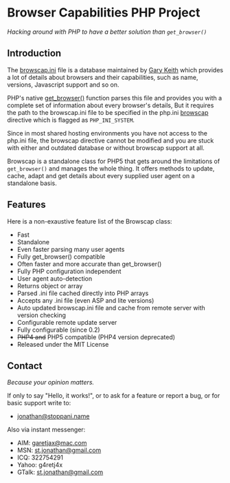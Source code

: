 Browser Capabilities PHP Project
================================

_Hacking around with PHP to have a better solution than `get_browser()`_


Introduction
------------

The [browscap.ini](http://browsers.garykeith.com/downloads.asp) file is a
database maintained by [Gary Keith](http://browsers.garykeith.com/) which
provides a lot of details about browsers and their capabilities, such as name,
versions, Javascript support and so on.

PHP's native [get_browser()](http://php.net/get_browser) function parses this
file and provides you with a complete set of information about every browser's
details, But it requires the path to the browscap.ini file to be specified in
the php.ini [browscap](http://ch2.php.net/manual/en/ref.misc.php#ini.browscap)
directive which is flagged as `PHP_INI_SYSTEM`.

Since in most shared hosting environments you have not access to the php.ini
file, the browscap directive cannot be modified and you are stuck with either
and outdated database or without browscap support at all.

Browscap is a standalone class for PHP5 that gets around the limitations of
`get_browser()` and manages the whole thing.
It offers methods to update, cache, adapt and get details about every supplied
user agent on a standalone basis.


Features
--------

Here is a non-exaustive feature list of the Browscap class:

 * Fast
 * Standalone
 * Even faster parsing many user agents
 * Fully get_browser() compatible
 * Often faster and more accurate than get_browser()
 * Fully PHP configuration independent
 * User agent auto-detection
 * Returns object or array
 * Parsed .ini file cached directly into PHP arrays
 * Accepts any .ini file (even ASP and lite versions)
 * Auto updated browscap.ini file and cache from remote server with version checking
 * Configurable remote update server
 * Fully configurable (since 0.2)
 * <del>PHP4 and</del> PHP5 compatible (PHP4 version deprecated)
 * Released under the MIT License


Contact
-------

_Because your opinion matters._

If only to say "Hello, it works!", or to ask for a feature or report a bug,
or for basic support write to:
 
 * jonathan@stoppani.name

Also via instant messenger:

 * AIM: garetjax@mac.com
 * MSN: st.jonathan@gmail.com
 * ICQ: 322754291
 * Yahoo: g4retj4x
 * GTalk: st.jonathan@gmail.com
